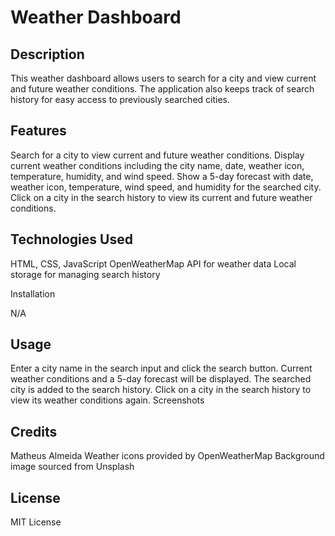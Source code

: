 # Weather Dashboard

## Description

This weather dashboard allows users to search for a city and view current and future weather conditions. The application also keeps track of search history for easy access to previously searched cities.

## Features

Search for a city to view current and future weather conditions.
Display current weather conditions including the city name, date, weather icon, temperature, humidity, and wind speed.
Show a 5-day forecast with date, weather icon, temperature, wind speed, and humidity for the searched city.
Click on a city in the search history to view its current and future weather conditions.

## Technologies Used

HTML, CSS, JavaScript
OpenWeatherMap API for weather data
Local storage for managing search history

Installation

N/A

## Usage

Enter a city name in the search input and click the search button.
Current weather conditions and a 5-day forecast will be displayed.
The searched city is added to the search history.
Click on a city in the search history to view its weather conditions again.
Screenshots

## Credits
Matheus Almeida
Weather icons provided by OpenWeatherMap
Background image sourced from Unsplash

## License

MIT License

